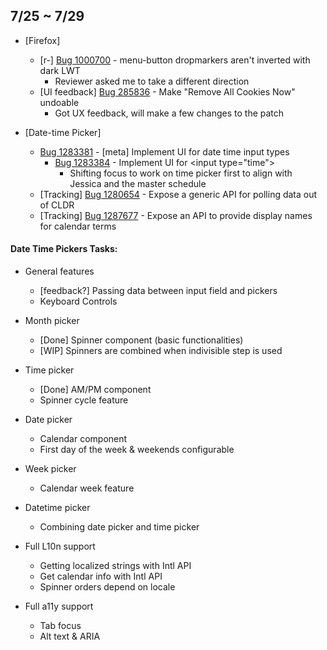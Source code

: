 ## 7/25 ~ 7/29

- [Firefox]
	- [r-] [Bug 1000700](https://bugzilla.mozilla.org/show_bug.cgi?id=1000700) - menu-button dropmarkers aren't inverted with dark LWT
		- Reviewer asked me to take a different direction
	- [UI feedback] [Bug 285836](https://bugzilla.mozilla.org/show_bug.cgi?id=285836) - Make "Remove All Cookies Now" undoable
		- Got UX feedback, will make a few changes to the patch

- [Date-time Picker]
	- [Bug 1283381](https://bugzilla.mozilla.org/show_bug.cgi?id=1283381) - [meta] Implement UI for date time input types
		- [Bug 1283384](https://bugzilla.mozilla.org/show_bug.cgi?id=1283384) - Implement UI for \<input type="time"\>
			- Shifting focus to work on time picker first to align with Jessica and the master schedule
	- [Tracking] [Bug 1280654](https://bugzilla.mozilla.org/show_bug.cgi?id=1280654) - Expose a generic API for polling data out of CLDR
	- [Tracking] [Bug 1287677](https://bugzilla.mozilla.org/show_bug.cgi?id=1287677) - Expose an API to provide display names for calendar terms

#### Date Time Pickers Tasks:

- General features
	- [feedback?] Passing data between input field and pickers
	- Keyboard Controls
- Month picker
	- [Done] Spinner component (basic functionalities)
	- [WIP] Spinners are combined when indivisible step is used
- Time picker
	- [Done] AM/PM component
	- Spinner cycle feature
- Date picker
	- Calendar component
	- First day of the week & weekends configurable
- Week picker
	- Calendar week feature
- Datetime picker
	- Combining date picker and time picker

- Full L10n support
	- Getting localized strings with Intl API
	- Get calendar info with Intl API
	- Spinner orders depend on locale
- Full a11y support
	- Tab focus
	- Alt text & ARIA

